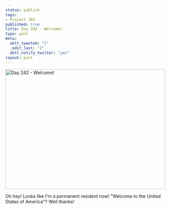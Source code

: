 ```yaml
--- 
status: publish
tags: 
- Project 365
published: true
title: Day 242 - Welcome!
type: post
meta: 
  aktt_tweeted: "1"
  _edit_last: "2"
  aktt_notify_twitter: "yes"
layout: post
---
```

<a href="http://www.flickr.com/photos/freeed/6099026620/" title="Day 242 - Welcome! by Fred​, on Flickr"><img src="http://farm7.static.flickr.com/6066/6099026620_112c571a93.jpg" width="500" height="375" alt="Day 242 - Welcome!"/></a>

Oh hey! Looks like I'm a permanent resident now! "Welcome to the United States of America"? Well thanks!

